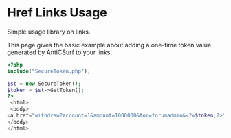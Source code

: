 # Href Links Usage
Simple usage library on links.

This page gives the basic example about adding a one-time token value generated by AntiCSurf to your links.


```PHP
<?php
include("SecureToken.php");

$st = new SecureToken();
$token = $st->GetToken();
?>
 <html>
 <body>
<a href="withdraw?account=1&amount=1000000&for=forumadmin&<?=$token;?>"> Click For Transfer </a>
</body>
</html>
```
